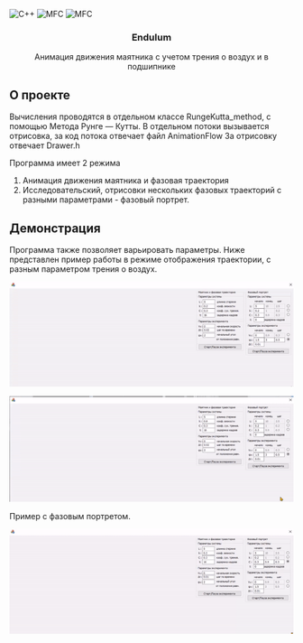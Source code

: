 ![C++](https://img.shields.io/badge/-C++-090909?style=for-the-badge&logo=C%2b%2b&logoColor=6296CC) ![MFC](https://img.shields.io/badge/-MFC-090909?style=for-the-badge) ![MFC](https://img.shields.io/badge/-Window_App-090909?style=for-the-badge)

<h3 align="center">Endulum</h3>
<p align="center">
Анимация движения маятника с учетом трения о воздух и в подшипнике
</p>


## О проекте
Вычисления проводятся в отдельном классе RungeKutta_method, с помощью Метода Рунге — Кутты.
В отдельном потоки вызывается отрисовка, за код потока отвечает файл AnimationFlow
За отрисовку отвечает Drawer.h

Программа  имеет 2 режима
1) Анимация движения маятника и фазовая траектория
2) Исследовательский, отрисовки нескольких фазовых траекторий с разными параметрами - фазовый портрет.


## Демонстрация
Программа также позволяет варьировать параметры. 
Ниже представлен пример работы в режиме отображения траектории, с разным параметром трения о воздух.

<div align="center">

![DEMO1](https://github.com/SkorEgor/picturesgifs-for-readme/blob/RobotControl/Endulum/phase_trajectory_1.gif)
</div>


<div align="center">

![DEMO2](https://github.com/SkorEgor/picturesgifs-for-readme/blob/RobotControl/Endulum/phase_trajectory_2.gif)
</div>

Пример с фазовым портретом.

<div align="center">

![DEMO3](https://github.com/SkorEgor/picturesgifs-for-readme/blob/RobotControl/Endulum/phase_portrait.gif)
</div>
